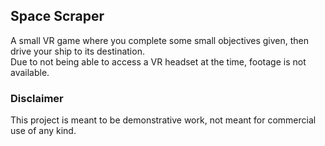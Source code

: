## Space Scraper
A small VR game where you complete some small objectives given, then drive your ship to its destination.  
Due to not being able to access a VR headset at the time, footage is not available.  
### Disclaimer
This project is meant to be demonstrative work, not meant for commercial use of any kind.
